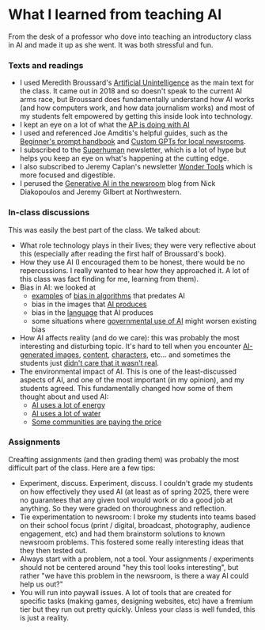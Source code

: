 # What I learned from teaching AI
From the desk of a professor who dove into teaching an introductory class in AI and made it up as she went. It was both stressful and fun.

### Texts and readings
-    I used Meredith Broussard's [Artificial Unintelligence](https://www.amazon.com/Artificial-Unintelligence-Computers-Misunderstand-World/dp/0262038005) as the main text for the class. It came out in 2018 and so doesn't speak to the current AI arms race, but Broussard does fundamentally understand how AI works (and how computers work, and how data journalism works) and most of my students felt empowered by getting this inside look into technology.
-    I kept an eye on a lot of what the [AP is doing with AI](https://www.ap.org/solutions/artificial-intelligence/)
-    I used and referenced Joe Amditis's helpful guides, such as the [Beginner's prompt handbook](https://jamditis.notion.site/Beginner-s-prompt-handbook-ChatGPT-for-local-news-publishers-15d1f07d5b194265a41fdd42955679b4) and [Custom GPTs for local newsrooms](https://jamditis.notion.site/Beginner-s-guide-Custom-GPTs-for-local-news-publishers-dd36d47275e34aacbc648f7fa926c2bc). 
-   I subscribed to the [Superhuman](https://www.superhuman.ai/) newsletter, which is a lot of hype but helps you keep an eye on what's happening at the cutting edge.
-   I also subscribed to Jeremy Caplan's newsletter [Wonder Tools](https://wondertools.substack.com/) which is more focused and digestible.
-   I perused the [Generative AI in the newsroom](https://generative-ai-newsroom.com/) blog from Nick Diakopoulos and Jeremy Gilbert at Northwestern.


### In-class discussions
This was easily the best part of the class. We talked about:
-   What role technology plays in their lives; they were very reflective about this (especially after reading the first half of Broussard's book).
-   How they use AI (I encouraged them to be honest, there would be no repercussions. I really wanted to hear how they approached it. A lot of this class was fact finding for me, learning from them).
-   Bias in AI: we looked at
    -    [examples](https://www.statnews.com/embedded-bias/) of [bias in algorithms](https://www.healthaffairs.org/do/10.1377/forefront.20210903.976632/full/) that predates AI
    -    bias in the images that [AI produces](https://www.bloomberg.com/graphics/2023-generative-ai-bias/)
    -    bias in the [language](https://news.uchicago.edu/story/ai-biased-against-speakers-african-american-english-study-finds) that AI produces
    -    some situations where [governmental use of AI](https://www.aclu.org/news/privacy-technology/ai-generated-police-reports-raise-concerns-around-transparency-bias) might worsen existing bias
-   How AI affects reality (and do we care): this was probably the most interesting and disturbing topic. It's hard to tell when you encounter [AI-generated images](https://www.nbcnews.com/tech/fake-images-hurricane-survivors-bizarre-meme-rcna174874), [content](https://www.youtubeeducation.com/watch?v=cQ54GDm1eL0), [characters](https://www.nytimes.com/2025/01/15/technology/ai-chatgpt-boyfriend-companion.html), etc... and sometimes the students just [didn't care that it wasn't real](https://www.youtubeeducation.com/watch?v=dsBzEOli-p0).
-   The environmental impact of AI. This is one of the least-discussed aspects of AI, and one of the most important (in my opinion), and my students agreed. This fundamentally changed how some of them thought about and used AI:
	-    [AI uses a lot of energy](https://www.washingtonpost.com/business/2024/03/07/ai-data-centers-power/)
    -    [AI uses a lot of water](https://www.theatlantic.com/technology/archive/2024/03/ai-water-climate-microsoft/677602/)
    -    [Some communities are paying the price](https://www.washingtonpost.com/business/2024/11/01/ai-data-centers-electricity-bills-google-amazon/)


### Assignments
Creafting assignments (and then grading them) was probably the most difficult part of the class. Here are a few tips:
-    Experiment, discuss. Experiment, discuss. I couldn't grade my students on how effectively they used AI (at least as of spring 2025, there were no guarantees that any given tool would work or do a good job at anything. So they were graded on thoroughness and reflection.
-    Tie experimentation to newsroom: I broke my students into teams based on their school focus (print / digital, broadcast, photography, audience engagement, etc) and had them brainstorm solutions to known newsroom problems. This fostered some really interesting ideas that they then tested out.
-    Always start with a problem, not a tool. Your assignments / experiments should not be centered around "hey this tool looks interesting", but rather "we have this problem in the newsroom, is there a way AI could help us out?"
-    You will run into paywall issues. A lot of tools that are created for specific tasks (making games, designing websites, etc) have a fremium tier but they run out pretty quickly. Unless your class is well funded, this is just a reality.
